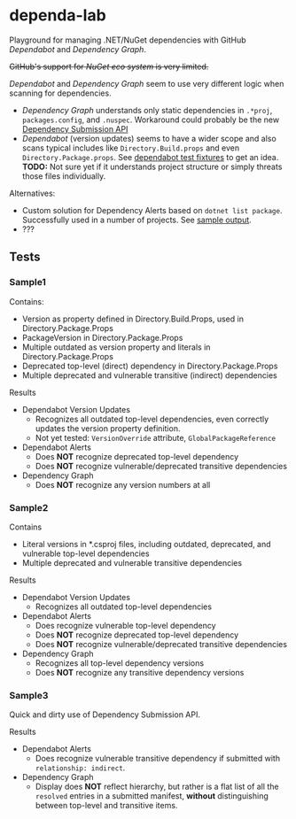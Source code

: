 # dependa-lab

Playground for managing .NET/NuGet dependencies with GitHub *Dependabot* and *Dependency Graph*.

~~GitHub's support for *NuGet eco system* is very limited.~~

*Dependabot* and *Dependency Graph* seem to use very different logic when scanning for dependencies.
- *Dependency Graph* understands only static dependencies in `.*proj`, `packages.config`, and `.nuspec`. Workaround could probably be the new [Dependency Submission API](https://docs.github.com/en/code-security/supply-chain-security/understanding-your-software-supply-chain/using-the-dependency-submission-api)
- *Dependabot* (version updates) seems to have a wider scope and also scans typical includes like `Directory.Build.props` and even `Directory.Package.props`. See [dependabot test fixtures](https://github.com/dependabot/dependabot-core/tree/main/nuget/spec/fixtures) to get an idea.  
**TODO:** Not sure yet if it understands project structure or simply threats those files individually.

Alternatives:
- Custom solution for Dependency Alerts based on `dotnet list package`. Successfully used in a number of projects. See [sample output](https://github.com/mawosoft/dependa-lab/issues/4).
- ???

## Tests

### Sample1

Contains:
- Version as property defined in Directory.Build.Props, used in Directory.Package.Props
- PackageVersion in Directory.Package.Props
- Multiple outdated as version property and literals in Directory.Package.Props
- Deprecated top-level (direct) dependency in Directory.Package.Props
- Multiple deprecated and vulnerable transitive (indirect) dependencies

Results
- Dependabot Version Updates
  - Recognizes all outdated top-level dependencies, even correctly updates the version property definition.
  - Not yet tested: `VersionOverride` attribute, `GlobalPackageReference`
- Dependabot Alerts
  - Does **NOT** recognize deprecated top-level dependency
  - Does **NOT** recognize vulnerable/deprecated transitive dependencies
- Dependency Graph
  - Does **NOT** recognize any version numbers at all

### Sample2

Contains
- Literal versions in *.csproj files, including outdated, deprecated, and vulnerable top-level dependencies
- Multiple deprecated and vulnerable transitive dependencies

Results
- Dependabot Version Updates
  - Recognizes all outdated top-level dependencies
- Dependabot Alerts
  - Does recognize vulnerable top-level dependency
  - Does **NOT** recognize deprecated top-level dependency
  - Does **NOT** recognize vulnerable/deprecated transitive dependencies
- Dependency Graph
  - Recognizes all top-level dependency versions
  - Does **NOT** recognize any transitive dependency versions

### Sample3

Quick and dirty use of Dependency Submission API.

Results
- Dependabot Alerts
  - Does recognize vulnerable transitive dependency if submitted with `relationship: indirect`.
- Dependency Graph
  - Display does **NOT** reflect hierarchy, but rather is a flat list of all the `resolved` entries in a submitted manifest, **without** distinguishing between top-level and transitive items.

